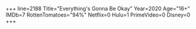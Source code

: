 +++
line=2188
Title="Everything's Gonna Be Okay"
Year=2020
Age="16+"
IMDb=7
RottenTomatoes="94%"
Netflix=0
Hulu=1
PrimeVideo=0
Disney=0
+++

